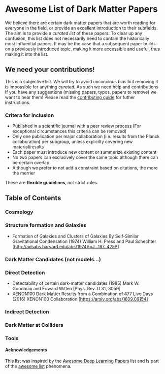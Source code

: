 # Awesome List of Dark Matter Papers

We believe there are certain dark matter papers that are worth reading for everyone in the field, or provide an excellent introduction to their subfields. 
The aim is to provide a *curated list* of these papers.
To clear up any confusion, this list does not necessarily need to contain the historically most influential papers. 
It may be the case that a subsequent paper builds on a previously introduced topic, making it more accessible and useful, thus making it into the list.

## We need your contributions!

This is a subjective list. We will try to avoid unconcious bias but removing it is impossible for anything *curated*.
As such we need help and contributions
If you have any suggestions (missing papers, typos, papers to remove) we want to hear them!
Please read the [contributing guide](https://github.com/sliem/awesome-dark-matter-papers/blob/master/contribute.md) for futher instructions.

### Critera for inclusion

- Published in a scientific journal with a peer review process (For exceptional circumstances this criteria can be removed)
- Only one publication per major collaboration (i.e. results from the Planck collaboration) per subgroup, unless explicilty covering new material/results
- Each paper must introduce new content or summerize existing content
- No two papers can exclusively cover the same topic although there can be certain overlap
- Although we prefer to not add a constraint based on citations, the more the merrier

These are **flexible guidelines**, not strict rules.

## Table of Contents

### Cosmology

### Structure formation and Galaxies
- Formation of Galaxies and Clusters of Galaxies By Self-Similar Gravitational Condensation (1974) William H. Press and Paul Schechter [http://adsabs.harvard.edu/abs/1974ApJ...187..425P]

### Dark Matter Candidates (not models...)

### Direct Detection
- Detectability of certain dark-matter candidates (1985) Mark W. Goodman and Edward Witten [Phys. Rev. D 31, 3059]
- XENON100 Dark Matter Results from a Combination of 477 Live Days (2016) XENON100 Collaboration [https://arxiv.org/abs/1609.06154]

### Indirect Detection

### Dark Matter at Colliders

### Tools

#### Acknowledgements

This list was inspired by the [Awesome Deep Learning Papers](https://github.com/terryum/awesome-deep-learning-papers) list and is part of the [awesome list](https://github.com/sindresorhus/awesome) phenomena.
